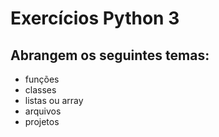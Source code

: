# Exercícios Python 3
## Abrangem os seguintes temas:
<ul>
    <li>funções</li>
    <li>classes</li>
    <li>listas ou array</li>
    <li>arquivos</li>
    <li>projetos</li>
</ul>
